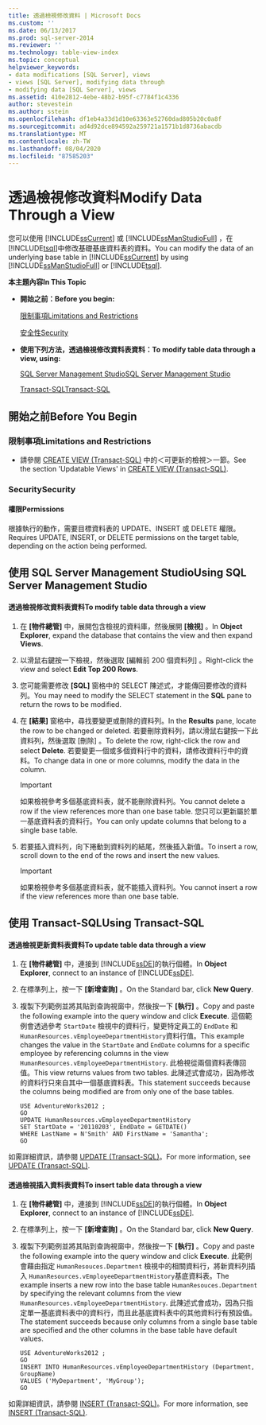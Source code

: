 ```yaml
---
title: 透過檢視修改資料 | Microsoft Docs
ms.custom: ''
ms.date: 06/13/2017
ms.prod: sql-server-2014
ms.reviewer: ''
ms.technology: table-view-index
ms.topic: conceptual
helpviewer_keywords:
- data modifications [SQL Server], views
- views [SQL Server], modifying data through
- modifying data [SQL Server], views
ms.assetid: 410e2812-4ebe-48b2-b95f-c7784f1c4336
author: stevestein
ms.author: sstein
ms.openlocfilehash: df1eb4a33d1d10e63363e52760dad805b20c0a8f
ms.sourcegitcommit: ad4d92dce894592a259721a1571b1d8736abacdb
ms.translationtype: MT
ms.contentlocale: zh-TW
ms.lasthandoff: 08/04/2020
ms.locfileid: "87585203"
---
```

# <a name="modify-data-through-a-view"></a><span data-ttu-id="9b89d-102">透過檢視修改資料</span><span class="sxs-lookup"><span data-stu-id="9b89d-102">Modify Data Through a View</span></span>
  <span data-ttu-id="9b89d-103">您可以使用 [!INCLUDE[ssCurrent](../../includes/sscurrent-md.md)] 或 [!INCLUDE[ssManStudioFull](../../includes/ssmanstudiofull-md.md)] ，在 [!INCLUDE[tsql](../../includes/tsql-md.md)]中修改基礎基底資料表的資料。</span><span class="sxs-lookup"><span data-stu-id="9b89d-103">You can modify the data of an underlying base table in [!INCLUDE[ssCurrent](../../includes/sscurrent-md.md)] by using [!INCLUDE[ssManStudioFull](../../includes/ssmanstudiofull-md.md)] or [!INCLUDE[tsql](../../includes/tsql-md.md)].</span></span>  
  
 <span data-ttu-id="9b89d-104">**本主題內容**</span><span class="sxs-lookup"><span data-stu-id="9b89d-104">**In This Topic**</span></span>  
  
-   <span data-ttu-id="9b89d-105">**開始之前：**</span><span class="sxs-lookup"><span data-stu-id="9b89d-105">**Before you begin:**</span></span>  
  
     [<span data-ttu-id="9b89d-106">限制事項</span><span class="sxs-lookup"><span data-stu-id="9b89d-106">Limitations and Restrictions</span></span>](#Restrictions)  
  
     [<span data-ttu-id="9b89d-107">安全性</span><span class="sxs-lookup"><span data-stu-id="9b89d-107">Security</span></span>](#Security)  
  
-   <span data-ttu-id="9b89d-108">**使用下列方法，透過檢視修改資料表資料：**</span><span class="sxs-lookup"><span data-stu-id="9b89d-108">**To modify table data through a view, using:**</span></span>  
  
     [<span data-ttu-id="9b89d-109">SQL Server Management Studio</span><span class="sxs-lookup"><span data-stu-id="9b89d-109">SQL Server Management Studio</span></span>](#SSMSProcedure)  
  
     [<span data-ttu-id="9b89d-110">Transact-SQL</span><span class="sxs-lookup"><span data-stu-id="9b89d-110">Transact-SQL</span></span>](#TsqlProcedure)  
  
##  <a name="before-you-begin"></a><a name="BeforeYouBegin"></a> <span data-ttu-id="9b89d-111">開始之前</span><span class="sxs-lookup"><span data-stu-id="9b89d-111">Before You Begin</span></span>  
  
###  <a name="limitations-and-restrictions"></a><a name="Restrictions"></a> <span data-ttu-id="9b89d-112">限制事項</span><span class="sxs-lookup"><span data-stu-id="9b89d-112">Limitations and Restrictions</span></span>  
  
-   <span data-ttu-id="9b89d-113">請參閱 [CREATE VIEW &#40;Transact-SQL&#41;](/sql/t-sql/statements/create-view-transact-sql) 中的＜可更新的檢視＞一節。</span><span class="sxs-lookup"><span data-stu-id="9b89d-113">See the section 'Updatable Views' in [CREATE VIEW &#40;Transact-SQL&#41;](/sql/t-sql/statements/create-view-transact-sql).</span></span>  
  
###  <a name="security"></a><a name="Security"></a> <span data-ttu-id="9b89d-114">Security</span><span class="sxs-lookup"><span data-stu-id="9b89d-114">Security</span></span>  
  
####  <a name="permissions"></a><a name="Permissions"></a> <span data-ttu-id="9b89d-115">權限</span><span class="sxs-lookup"><span data-stu-id="9b89d-115">Permissions</span></span>  
 <span data-ttu-id="9b89d-116">根據執行的動作，需要目標資料表的 UPDATE、INSERT 或 DELETE 權限。</span><span class="sxs-lookup"><span data-stu-id="9b89d-116">Requires UPDATE, INSERT, or DELETE permissions on the target table, depending on the action being performed.</span></span>  
  
##  <a name="using-sql-server-management-studio"></a><a name="SSMSProcedure"></a> <span data-ttu-id="9b89d-117">使用 SQL Server Management Studio</span><span class="sxs-lookup"><span data-stu-id="9b89d-117">Using SQL Server Management Studio</span></span>  
  
#### <a name="to-modify-table-data-through-a-view"></a><span data-ttu-id="9b89d-118">透過檢視修改資料表資料</span><span class="sxs-lookup"><span data-stu-id="9b89d-118">To modify table data through a view</span></span>  
  
1.  <span data-ttu-id="9b89d-119">在 **[物件總管]** 中，展開包含檢視的資料庫，然後展開 **[檢視]** 。</span><span class="sxs-lookup"><span data-stu-id="9b89d-119">In **Object Explorer**, expand the database that contains the view and then expand **Views**.</span></span>  
  
2.  <span data-ttu-id="9b89d-120">以滑鼠右鍵按一下檢視，然後選取 [編輯前 200 個資料列]  。</span><span class="sxs-lookup"><span data-stu-id="9b89d-120">Right-click the view and select **Edit Top 200 Rows**.</span></span>  
  
3.  <span data-ttu-id="9b89d-121">您可能需要修改 **[SQL]** 窗格中的 SELECT 陳述式，才能傳回要修改的資料列。</span><span class="sxs-lookup"><span data-stu-id="9b89d-121">You may need to modify the SELECT statement in the **SQL** pane to return the rows to be modified.</span></span>  
  
4.  <span data-ttu-id="9b89d-122">在 **[結果]** 窗格中，尋找要變更或刪除的資料列。</span><span class="sxs-lookup"><span data-stu-id="9b89d-122">In the **Results** pane, locate the row to be changed or deleted.</span></span> <span data-ttu-id="9b89d-123">若要刪除資料列，請以滑鼠右鍵按一下此資料列，然後選取 [刪除]  。</span><span class="sxs-lookup"><span data-stu-id="9b89d-123">To delete the row, right-click the row and select **Delete**.</span></span> <span data-ttu-id="9b89d-124">若要變更一個或多個資料行中的資料，請修改資料行中的資料。</span><span class="sxs-lookup"><span data-stu-id="9b89d-124">To change data in one or more columns, modify the data in the column.</span></span>  
  
    > [!IMPORTANT]  
    >  <span data-ttu-id="9b89d-125">如果檢視參考多個基底資料表，就不能刪除資料列。</span><span class="sxs-lookup"><span data-stu-id="9b89d-125">You cannot delete a row if the view references more than one base table.</span></span> <span data-ttu-id="9b89d-126">您只可以更新屬於單一基底資料表的資料行。</span><span class="sxs-lookup"><span data-stu-id="9b89d-126">You can only update columns that belong to a single base table.</span></span>  
  
5.  <span data-ttu-id="9b89d-127">若要插入資料列，向下捲動到資料列的結尾，然後插入新值。</span><span class="sxs-lookup"><span data-stu-id="9b89d-127">To insert a row, scroll down to the end of the rows and insert the new values.</span></span>  
  
    > [!IMPORTANT]  
    >  <span data-ttu-id="9b89d-128">如果檢視參考多個基底資料表，就不能插入資料列。</span><span class="sxs-lookup"><span data-stu-id="9b89d-128">You cannot insert a row if the view references more than one base table.</span></span>  
  
##  <a name="using-transact-sql"></a><a name="TsqlProcedure"></a> <span data-ttu-id="9b89d-129">使用 Transact-SQL</span><span class="sxs-lookup"><span data-stu-id="9b89d-129">Using Transact-SQL</span></span>  
  
#### <a name="to-update-table-data-through-a-view"></a><span data-ttu-id="9b89d-130">透過檢視更新資料表資料</span><span class="sxs-lookup"><span data-stu-id="9b89d-130">To update table data through a view</span></span>  
  
1.  <span data-ttu-id="9b89d-131">在 **[物件總管]** 中，連接到 [!INCLUDE[ssDE](../../../includes/ssde-md.md)]的執行個體。</span><span class="sxs-lookup"><span data-stu-id="9b89d-131">In **Object Explorer**, connect to an instance of [!INCLUDE[ssDE](../../../includes/ssde-md.md)].</span></span>  
  
2.  <span data-ttu-id="9b89d-132">在標準列上，按一下 **[新增查詢]** 。</span><span class="sxs-lookup"><span data-stu-id="9b89d-132">On the Standard bar, click **New Query**.</span></span>  
  
3.  <span data-ttu-id="9b89d-133">複製下列範例並將其貼到查詢視窗中，然後按一下 **[執行]** 。</span><span class="sxs-lookup"><span data-stu-id="9b89d-133">Copy and paste the following example into the query window and click **Execute**.</span></span> <span data-ttu-id="9b89d-134">這個範例會透過參考 `StartDate` 檢視中的資料行，變更特定員工的 `EndDate` 和 `HumanResources.vEmployeeDepartmentHistory`資料行值。</span><span class="sxs-lookup"><span data-stu-id="9b89d-134">This example changes the value in the `StartDate` and `EndDate` columns for a specific employee by referencing columns in the view `HumanResources.vEmployeeDepartmentHistory`.</span></span> <span data-ttu-id="9b89d-135">此檢視從兩個資料表傳回值。</span><span class="sxs-lookup"><span data-stu-id="9b89d-135">This view returns values from two tables.</span></span> <span data-ttu-id="9b89d-136">此陳述式會成功，因為修改的資料行只來自其中一個基底資料表。</span><span class="sxs-lookup"><span data-stu-id="9b89d-136">This statement succeeds because the columns being modified are from only one of the base tables.</span></span>  
  
    ```  
    USE AdventureWorks2012 ;   
    GO  
    UPDATE HumanResources.vEmployeeDepartmentHistory  
    SET StartDate = '20110203', EndDate = GETDATE()   
    WHERE LastName = N'Smith' AND FirstName = 'Samantha';   
    GO  
    ```  
  
 <span data-ttu-id="9b89d-137">如需詳細資訊，請參閱 [UPDATE &#40;Transact-SQL&#41;](/sql/t-sql/queries/update-transact-sql)。</span><span class="sxs-lookup"><span data-stu-id="9b89d-137">For more information, see [UPDATE &#40;Transact-SQL&#41;](/sql/t-sql/queries/update-transact-sql).</span></span>  
  
#### <a name="to-insert-table-data-through-a-view"></a><span data-ttu-id="9b89d-138">透過檢視插入資料表資料</span><span class="sxs-lookup"><span data-stu-id="9b89d-138">To insert table data through a view</span></span>  
  
1.  <span data-ttu-id="9b89d-139">在 **[物件總管]** 中，連接到 [!INCLUDE[ssDE](../../../includes/ssde-md.md)]的執行個體。</span><span class="sxs-lookup"><span data-stu-id="9b89d-139">In **Object Explorer**, connect to an instance of [!INCLUDE[ssDE](../../../includes/ssde-md.md)].</span></span>  
  
2.  <span data-ttu-id="9b89d-140">在標準列上，按一下 **[新增查詢]** 。</span><span class="sxs-lookup"><span data-stu-id="9b89d-140">On the Standard bar, click **New Query**.</span></span>  
  
3.  <span data-ttu-id="9b89d-141">複製下列範例並將其貼到查詢視窗中，然後按一下 **[執行]** 。</span><span class="sxs-lookup"><span data-stu-id="9b89d-141">Copy and paste the following example into the query window and click **Execute**.</span></span> <span data-ttu-id="9b89d-142">此範例會藉由指定 `HumanResouces.Department` 檢視中的相關資料行，將新資料列插入 `HumanResources.vEmployeeDepartmentHistory`基底資料表。</span><span class="sxs-lookup"><span data-stu-id="9b89d-142">The example inserts a new row into the base table `HumanResouces.Department` by specifying the relevant columns from the view `HumanResources.vEmployeeDepartmentHistory`.</span></span> <span data-ttu-id="9b89d-143">此陳述式會成功，因為只指定單一基底資料表中的資料行，而且此基底資料表中的其他資料行有預設值。</span><span class="sxs-lookup"><span data-stu-id="9b89d-143">The statement succeeds because only columns from a single base table are specified and the other columns in the base table have default values.</span></span>  
  
    ```  
    USE AdventureWorks2012 ;  
    GO  
    INSERT INTO HumanResources.vEmployeeDepartmentHistory (Department, GroupName)   
    VALUES ('MyDepartment', 'MyGroup');   
    GO  
    ```  
  
 <span data-ttu-id="9b89d-144">如需詳細資訊，請參閱 [INSERT &#40;Transact-SQL&#41;](/sql/t-sql/statements/insert-transact-sql)。</span><span class="sxs-lookup"><span data-stu-id="9b89d-144">For more information, see [INSERT &#40;Transact-SQL&#41;](/sql/t-sql/statements/insert-transact-sql).</span></span>  
  
  
